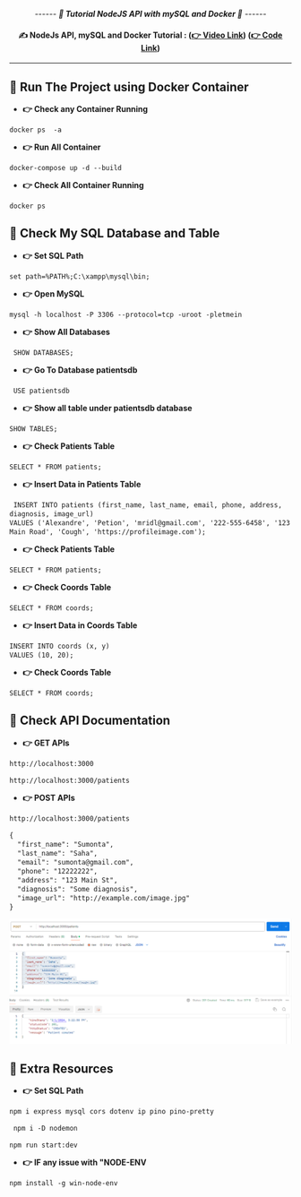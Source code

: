 <div align = "center">

*------ **🧠 Tutorial NodeJS API with mySQL and Docker 🧠** ------*

#### ✍️ NodeJs API, mySQL and Docker Tutorial  :  **([👉 Video Link](https://youtu.be/8L3zwbnPugs?si=TcPRBw3TfebEBC57))** **([👉 Code Link](https://github.com/getarrays/nodejsapi/blob/master/src/controller/patient.controller.js))**

<hr>
</div>


## 🌲 Run The Project using Docker Container

-  **👉 Check any Container Running**
```
docker ps  -a
```
-  **👉 Run All Container**
```
docker-compose up -d --build
```
-  **👉 Check All Container Running**
```
docker ps
```

## 🌲 Check My SQL Database and Table

-  **👉 Set SQL Path**
```
set path=%PATH%;C:\xampp\mysql\bin;
```
-  **👉 Open MySQL**
```
mysql -h localhost -P 3306 --protocol=tcp -uroot -pletmein
```
-  **👉 Show All Databases**
```
 SHOW DATABASES;
```
-  **👉 Go To Database patientsdb**
```
 USE patientsdb
```
-  **👉 Show all table under patientsdb database**
```
SHOW TABLES;
```
-  **👉 Check Patients Table**
```
SELECT * FROM patients;
```
-  **👉 Insert Data in Patients Table**
```
 INSERT INTO patients (first_name, last_name, email, phone, address, diagnosis, image_url)
VALUES ('Alexandre', 'Petion', 'mridl@gmail.com', '222-555-6458', '123 Main Road', 'Cough', 'https://profileimage.com');
```
-  **👉 Check Patients Table**
```
SELECT * FROM patients;
```
-  **👉 Check Coords Table**
```
SELECT * FROM coords;
```
-  **👉 Insert Data in Coords Table**
```
INSERT INTO coords (x, y)
VALUES (10, 20);
```
-  **👉 Check Coords Table**
```
SELECT * FROM coords;
```

## 🌲 Check API Documentation

-  **👉 GET APIs**
```
http://localhost:3000
```
```
http://localhost:3000/patients
```
-  **👉 POST APIs**
```
http://localhost:3000/patients
```
```
{
  "first_name": "Sumonta",
  "last_name": "Saha",
  "email": "sumonta@gmail.com",
  "phone": "12222222",
  "address": "123 Main St",
  "diagnosis": "Some diagnosis",
  "image_url": "http://example.com/image.jpg"
}
```
![Alt text](image.png)


## 🌲 Extra Resources

-  **👉 Set SQL Path**
```
npm i express mysql cors dotenv ip pino pino-pretty
```
```
 npm i -D nodemon
```
```
npm run start:dev
```
-  **👉 IF any issue with "NODE-ENV**
```
npm install -g win-node-env
```